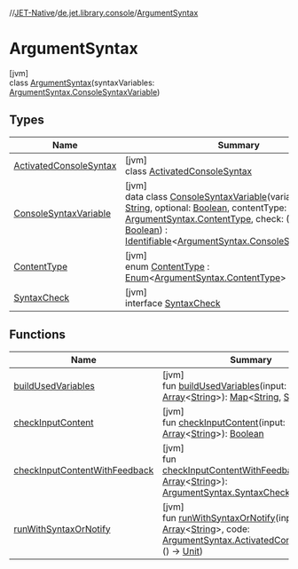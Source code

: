 //[JET-Native](../../../index.md)/[de.jet.library.console](../index.md)/[ArgumentSyntax](index.md)

# ArgumentSyntax

[jvm]\
class [ArgumentSyntax](index.md)(syntaxVariables: [ArgumentSyntax.ConsoleSyntaxVariable](-console-syntax-variable/index.md))

## Types

| Name | Summary |
|---|---|
| [ActivatedConsoleSyntax](-activated-console-syntax/index.md) | [jvm]<br>class [ActivatedConsoleSyntax](-activated-console-syntax/index.md) |
| [ConsoleSyntaxVariable](-console-syntax-variable/index.md) | [jvm]<br>data class [ConsoleSyntaxVariable](-console-syntax-variable/index.md)(variableName: [String](https://kotlinlang.org/api/latest/jvm/stdlib/kotlin/-string/index.html), optional: [Boolean](https://kotlinlang.org/api/latest/jvm/stdlib/kotlin/-boolean/index.html), contentType: [ArgumentSyntax.ContentType](-content-type/index.md), check: ([String](https://kotlinlang.org/api/latest/jvm/stdlib/kotlin/-string/index.html)) -&gt; [Boolean](https://kotlinlang.org/api/latest/jvm/stdlib/kotlin/-boolean/index.html)) : [Identifiable](../../de.jet.library.tool.smart.identification/-identifiable/index.md)&lt;[ArgumentSyntax.ConsoleSyntaxVariable](-console-syntax-variable/index.md)&gt; |
| [ContentType](-content-type/index.md) | [jvm]<br>enum [ContentType](-content-type/index.md) : [Enum](https://kotlinlang.org/api/latest/jvm/stdlib/kotlin/-enum/index.html)&lt;[ArgumentSyntax.ContentType](-content-type/index.md)&gt; |
| [SyntaxCheck](-syntax-check/index.md) | [jvm]<br>interface [SyntaxCheck](-syntax-check/index.md) |

## Functions

| Name | Summary |
|---|---|
| [buildUsedVariables](build-used-variables.md) | [jvm]<br>fun [buildUsedVariables](build-used-variables.md)(input: [Array](https://kotlinlang.org/api/latest/jvm/stdlib/kotlin/-array/index.html)&lt;[String](https://kotlinlang.org/api/latest/jvm/stdlib/kotlin/-string/index.html)&gt;): [Map](https://kotlinlang.org/api/latest/jvm/stdlib/kotlin.collections/-map/index.html)&lt;[String](https://kotlinlang.org/api/latest/jvm/stdlib/kotlin/-string/index.html), [String](https://kotlinlang.org/api/latest/jvm/stdlib/kotlin/-string/index.html)&gt; |
| [checkInputContent](check-input-content.md) | [jvm]<br>fun [checkInputContent](check-input-content.md)(input: [Array](https://kotlinlang.org/api/latest/jvm/stdlib/kotlin/-array/index.html)&lt;[String](https://kotlinlang.org/api/latest/jvm/stdlib/kotlin/-string/index.html)&gt;): [Boolean](https://kotlinlang.org/api/latest/jvm/stdlib/kotlin/-boolean/index.html) |
| [checkInputContentWithFeedback](check-input-content-with-feedback.md) | [jvm]<br>fun [checkInputContentWithFeedback](check-input-content-with-feedback.md)(input: [Array](https://kotlinlang.org/api/latest/jvm/stdlib/kotlin/-array/index.html)&lt;[String](https://kotlinlang.org/api/latest/jvm/stdlib/kotlin/-string/index.html)&gt;): [ArgumentSyntax.SyntaxCheck](-syntax-check/index.md) |
| [runWithSyntaxOrNotify](run-with-syntax-or-notify.md) | [jvm]<br>fun [runWithSyntaxOrNotify](run-with-syntax-or-notify.md)(input: [Array](https://kotlinlang.org/api/latest/jvm/stdlib/kotlin/-array/index.html)&lt;[String](https://kotlinlang.org/api/latest/jvm/stdlib/kotlin/-string/index.html)&gt;, code: [ArgumentSyntax.ActivatedConsoleSyntax](-activated-console-syntax/index.md).() -&gt; [Unit](https://kotlinlang.org/api/latest/jvm/stdlib/kotlin/-unit/index.html)) |
